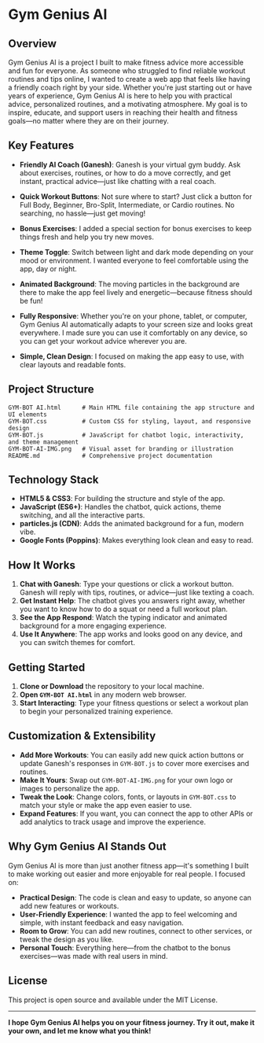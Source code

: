 # Gym Genius AI

## Overview
Gym Genius AI is a project I built to make fitness advice more accessible and fun for everyone. As someone who struggled to find reliable workout routines and tips online, I wanted to create a web app that feels like having a friendly coach right by your side. Whether you're just starting out or have years of experience, Gym Genius AI is here to help you with practical advice, personalized routines, and a motivating atmosphere. My goal is to inspire, educate, and support users in reaching their health and fitness goals—no matter where they are on their journey.

## Key Features

- **Friendly AI Coach (Ganesh)**: Ganesh is your virtual gym buddy. Ask about exercises, routines, or how to do a move correctly, and get instant, practical advice—just like chatting with a real coach.

- **Quick Workout Buttons**: Not sure where to start? Just click a button for Full Body, Beginner, Bro-Split, Intermediate, or Cardio routines. No searching, no hassle—just get moving!

- **Bonus Exercises**: I added a special section for bonus exercises to keep things fresh and help you try new moves.

- **Theme Toggle**: Switch between light and dark mode depending on your mood or environment. I wanted everyone to feel comfortable using the app, day or night.

- **Animated Background**: The moving particles in the background are there to make the app feel lively and energetic—because fitness should be fun!

- **Fully Responsive**: Whether you're on your phone, tablet, or computer, Gym Genius AI automatically adapts to your screen size and looks great everywhere. I made sure you can use it comfortably on any device, so you can get your workout advice wherever you are.

- **Simple, Clean Design**: I focused on making the app easy to use, with clear layouts and readable fonts.

## Project Structure

```
GYM-BOT AI.html      # Main HTML file containing the app structure and UI elements
GYM-BOT.css          # Custom CSS for styling, layout, and responsive design
GYM-BOT.js           # JavaScript for chatbot logic, interactivity, and theme management
GYM-BOT-AI-IMG.png   # Visual asset for branding or illustration
README.md            # Comprehensive project documentation
```

## Technology Stack

- **HTML5 & CSS3**: For building the structure and style of the app.
- **JavaScript (ES6+)**: Handles the chatbot, quick actions, theme switching, and all the interactive parts.
- **particles.js (CDN)**: Adds the animated background for a fun, modern vibe.
- **Google Fonts (Poppins)**: Makes everything look clean and easy to read.

## How It Works

1. **Chat with Ganesh**: Type your questions or click a workout button. Ganesh will reply with tips, routines, or advice—just like texting a coach.
2. **Get Instant Help**: The chatbot gives you answers right away, whether you want to know how to do a squat or need a full workout plan.
3. **See the App Respond**: Watch the typing indicator and animated background for a more engaging experience.
4. **Use It Anywhere**: The app works and looks good on any device, and you can switch themes for comfort.

## Getting Started

1. **Clone or Download** the repository to your local machine.
2. **Open `GYM-BOT AI.html`** in any modern web browser.
3. **Start Interacting**: Type your fitness questions or select a workout plan to begin your personalized training experience.

## Customization & Extensibility

- **Add More Workouts**: You can easily add new quick action buttons or update Ganesh's responses in `GYM-BOT.js` to cover more exercises and routines.
- **Make It Yours**: Swap out `GYM-BOT-AI-IMG.png` for your own logo or images to personalize the app.
- **Tweak the Look**: Change colors, fonts, or layouts in `GYM-BOT.css` to match your style or make the app even easier to use.
- **Expand Features**: If you want, you can connect the app to other APIs or add analytics to track usage and improve the experience.

## Why Gym Genius AI Stands Out

Gym Genius AI is more than just another fitness app—it's something I built to make working out easier and more enjoyable for real people. I focused on:

- **Practical Design**: The code is clean and easy to update, so anyone can add new features or workouts.
- **User-Friendly Experience**: I wanted the app to feel welcoming and simple, with instant feedback and easy navigation.
- **Room to Grow**: You can add new routines, connect to other services, or tweak the design as you like.
- **Personal Touch**: Everything here—from the chatbot to the bonus exercises—was made with real users in mind.

## License

This project is open source and available under the MIT License.

---

**I hope Gym Genius AI helps you on your fitness journey. Try it out, make it your own, and let me know what you think!**
